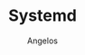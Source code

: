 ---
author: Angelos
title: Systemd
year: 2010
image_url: /images/Systemd_components.png
caption: Το systemd είναι μια σουίτα λογισμικού που παρέχει μια σειρά από στοιχεία συστήματος για τα λειτουργικά συστήματα Linux. Ο κύριος στόχος είναι η ενοποίηση της διαμόρφωσης και της συμπεριφοράς των υπηρεσιών σε όλες τις διανομές Linux. Το κύριο συστατικό του είναι ένας διαχειριστής συστημάτων και υπηρεσιών - ένα σύστημα init που χρησιμοποιείται για την εκκίνηση του χώρου χρήστη και τη διαχείριση των διεργασιών του χρήστη. Παρέχει επίσης αντικαταστάσεις για διάφορα daemons και βοηθητικά προγράμματα, συμπεριλαμβανομένης της διαχείρισης συσκευών, της διαχείρισης σύνδεσης, της διαχείρισης συνδέσεων δικτύου και της καταγραφής συμβάντων. 
license_url: https://creativecommons.org/licenses/by-sa/3.0/
license_text: creative commons
categories:
  - Τεχνολογία
tags:
  - Linux
  - Operating Systems
---